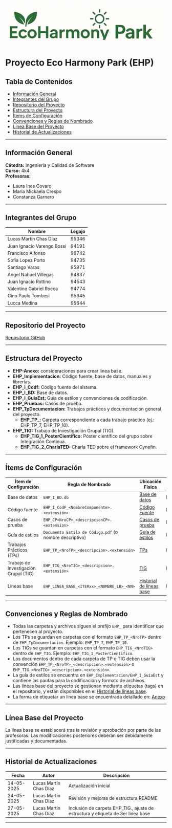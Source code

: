![Eco Harmony Park Logo](EHP_Implementacion/EHP_I_Codf/frontend/public/logo_EHP.png)

# Proyecto Eco Harmony Park (EHP)

## Tabla de Contenidos

- [Información General](#información-general)
- [Integrantes del Grupo](#integrantes-del-grupo)
- [Repositorio del Proyecto](#repositorio-del-proyecto)
- [Estructura del Proyecto](#estructura-del-proyecto)
- [Ítems de Configuración](#ítems-de-configuración)
- [Convenciones y Reglas de Nombrado](#convenciones-y-reglas-de-nombrado)
- [Línea Base del Proyecto](#línea-base-del-proyecto)
- [Historial de Actualizaciones](#historial-de-actualizaciones)


---

## Información General

**Cátedra:** Ingeniería y Calidad de Software  
**Curso:** 4k4  
**Profesoras:**
- Laura Ines Covaro
- María Mickaela Crespo
- Constanza Garnero

---
## Integrantes del Grupo

| Nombre                    | Legajo |
|---------------------------|--------|
| Lucas Martín Chas Díaz    | 95346  |
| Juan Ignacio Varengo Bossi| 94191  |
| Francisco Alfonso         | 96742  |
| Sofia Lopez Porto         | 94735  |
| Santiago Varas            | 95971  |
| Angel Nahuel Villegas     | 94837  |
| Juan Ignacio Rottino      | 94543  |
| Valentino Gabriel Rocca   | 94774  |
| Gino Paolo Tombesi        | 95345  |
| Lucca Medina              | 95644  |
---
## Repositorio del Proyecto

[Repositorio GitHub](https://github.com/ginotombesi/Proyecto_EHP)

---
## Estructura del Proyecto
- **EHP-Anexo:** consideraciones para crear linea base.
 - **EHP_Implementacion:** Código fuente, base de datos, manuales y librerías.
  - **EHP_I_Codf:** Código fuente del sistema.
  - **EHP_I_BD:** Base de datos.
  - **EHP_I_GuiaEst:** Guía de estilos y convenciones de codificación.
- **EHP_Pruebas:** Casos de prueba.
- **EHP_TpDocumentacion:** Trabajos prácticos y documentación general del proyecto.
  - **EHP_TP_<NroTP>:** Carpeta correspondiente a cada trabajo práctico (ej.: EHP_TP_7, EHP_TP_10).
- **EHP_TIG:** Trabajo de Investigación Grupal (TIG).
  - **EHP_TIG_1_PosterCientifico:** Póster científico del grupo sobre Integración Continua.
  - **EHP_TIG_2_CharlaTED:** Charla TED sobre el framework Cynefin.

---

## Ítems de Configuración

| Ítem de Configuración                   | Regla de Nombrado                                    | Ubicación Física                                                                                     | Tipo de Ítem   |
|-----------------------------------------|-------------------------------------------------------|------------------------------------------------------------------------------------------------------|----------------|
| Base de datos                           | `EHP_I_BD.db`                                         | [Base de datos](https://github.com/ginotombesi/Proyecto_EHP/tree/main/EHP_Implementacion/EHP_I_BD)    | Implementación |
| Código fuente                           | `EHP_I_CodF_<NombreComponente>.<extensión>`           | [Código Fuente](https://github.com/ginotombesi/Proyecto_EHP/tree/main/EHP_Implementacion/EHP_I_Codf)  | Implementación |
| Casos de prueba                         | `EHP_CP<NroCP>_<descripcionCP>.<extension>`           | [Casos de prueba](https://github.com/ginotombesi/Proyecto_EHP/tree/main/EHP_Pruebas)                  | Implementación |
| Guía de estilos                         | `Documento Estilo de Código.pdf` (o nombre descriptivo) | [Guía de estilos](https://github.com/ginotombesi/Proyecto_EHP/tree/main/EHP_Implementacion/EHP_I_GuiaEst) | Documentación  |
| Trabajos Prácticos (TPs)                | `EHP_TP_<NroTP>_<descripcion>.<extensión>`            | [TPs](https://github.com/ginotombesi/Proyecto_EHP/tree/main/EHP_TpDocumentacion/EHP_TP_<NroTP>)       | Documentación  |
| Trabajo de Investigación Grupal (TIG)   | `EHP_TIG_<NroTIG>_<descripcion>.<extensión>`          | [TIG](https://github.com/ginotombesi/Proyecto_EHP/tree/main/EHP_TIG/EHP_TIG_1_PosterCientifico)       | Documentación  |
| Líneas base                             | `EHP_LINEA_BASE_<ITERxx>_<NOMBRE_LB>_<NN>`            | [Historial de líneas base](https://github.com/ginotombesi/Proyecto_EHP/tags)                          | Etiqueta      |

---

## Convenciones y Reglas de Nombrado

- Todas las carpetas y archivos siguen el prefijo `EHP_` para identificar que pertenecen al proyecto.
- Los TPs se guardan en carpetas con el formato `EHP_TP_<NroTP>` dentro de `EHP_TpDocumentacion`. Ejemplo: `EHP_TP_7`, `EHP_TP_10`.
- Los TIGs se guardan en carpetas con el formato `EHP_TIG_<NroTIG>` dentro de `EHP_TIG`. Ejemplo: `EHP_TIG_1_PosterCientifico`.
- Los documentos dentro de cada carpeta de TP o TIG deben usar la convención `EHP_TP_<NroTP>_<descripcion>.<extensión>` o `EHP_TIG_<NroTIG>_<descripcion>.<extensión>`.
- La guía de estilos se encuentra en `EHP_Implementacion/EHP_I_GuiaEst` y contiene las pautas para la codificación y formato de archivos.
- Las líneas base del proyecto se gestionan mediante etiquetas (tags) en el repositorio, y están disponibles en el [Historial de líneas base](https://github.com/ginotombesi/Proyecto_EHP/tags).
- La forma de etiquetar un linea base se encuentrada detallado en: [Anexo](https://github.com/ginotombesi/Proyecto_EHP/blob/main/EHP_Anexo/Anexo_Creacion_Linea_Base.md)

---

## Línea Base del Proyecto

La línea base se establecerá tras la revisión y aprobación por parte de las profesoras. Las modificaciones posteriores deberán ser debidamente justificadas y documentadas.

---

## Historial de Actualizaciones

| Fecha       | Autor                      | Descripción                             |
|-------------|----------------------------|-----------------------------------------|
| 14-05-2025  | Lucas Martín Chas Díaz     | Actualización inicial                   |
| 24-05-2025  | Lucas Martín Chas Díaz     | Revisión y mejoras de estructura README |
| 27-05-2025  | Lucas Martín Chas Díaz     | Inclusión de carpeta EHP_TIG., ajuste de estructura y etiqueta de 3er linea base |
---


